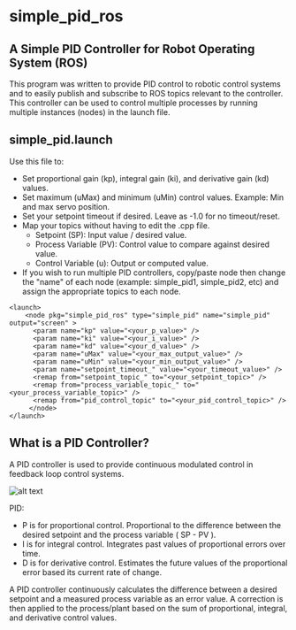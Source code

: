 # simple_pid_ros
## A Simple PID Controller for Robot Operating System (ROS)
This program was written to provide PID control to robotic control systems and to easily publish and subscribe to ROS topics relevant to the controller. This controller can be used to control multiple processes by running multiple instances (nodes) in the launch file.

## simple_pid.launch
Use this file to:
  - Set proportional gain (kp), integral gain (ki), and derivative gain (kd) values.
  - Set maximum (uMax) and minimum (uMin) control values. Example: Min and max servo position.
  - Set your setpoint timeout if desired. Leave as -1.0 for no timeout/reset.
  - Map your topics without having to edit the .cpp file.
      - Setpoint (SP): Input value / desired value.
      - Process Variable (PV): Control value to compare against desired value.
      - Control Variable (u): Output or computed value.
  - If you wish to run multiple PID controllers, copy/paste node then change the "name" of each node (example: simple_pid1, simple_pid2, etc) and assign the appropriate topics to each node.  

```
<launch>
    <node pkg="simple_pid_ros" type="simple_pid" name="simple_pid" output="screen" >
      <param name="kp" value="<your_p_value>" />
      <param name="ki" value="<your_i_value>" />
      <param name="kd" value="<your_d_value>" />
      <param name="uMax" value="<your_max_output_value>" />
      <param name="uMin" value="<your_min_output_value>" />
      <param name="setpoint_timeout_" value="<your_timeout_value>" />
      <remap from="setpoint_topic_" to="<your_setpoint_topic>" />
      <remap from="process_variable_topic_" to="<your_process_variable_topic>" />
      <remap from="pid_control_topic" to="<your_pid_control_topic>" />
     </node>
</launch>
```
## What is a PID Controller? 
A PID controller is used to provide continuous modulated control in feedback loop control systems.  

![alt text](https://plcynergy.com/wp-content/uploads/2021/01/PID-controller-1024x329.jpg)

PID:
  - P is for proportional control. Proportional to the difference between the desired setpoint and the process variable ( SP - PV ).
  - I is for integral control. Integrates past values of proportional errors over time.
  - D is for derivative control. Estimates the future values of the proportional error based its current rate of change. 

A PID controller continuously calculates the difference between a desired setpoint and a measured process variable as an error value. A correction is then applied to the process/plant based on the sum of proportional, integral, and derivative control values. 
